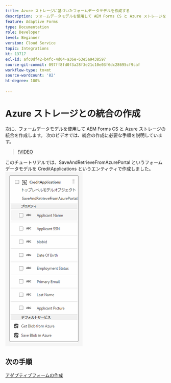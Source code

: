 ```yaml
---
title: Azure ストレージに基づいたフォームデータモデルを作成する
description: フォームデータモデルを使用して AEM Forms CS と Azure ストレージを統合する
feature: Adaptive Forms
type: Documentation
role: Developer
level: Beginner
version: Cloud Service
topic: Integrations
kt: 13717
exl-id: afc0df42-b4fc-4d04-a36e-63e5a9438597
source-git-commit: 097ff8fd0f3a28f3e21c10e03f6dc28695cf9caf
workflow-type: tm+mt
source-wordcount: '82'
ht-degree: 100%

---
```


# Azure ストレージとの統合の作成

次に、フォームデータモデルを使用して AEM Forms CS と Azure ストレージの統合を作成します。
次のビデオでは、統合の作成に必要な手順を説明しています。

>[!VIDEO](https://video.tv.adobe.com/v/335385?quality=12&learn=on)

このチュートリアルでは、SaveAndRetrieveFromAzurePortal というフォームデータモデルを CreditApplications というエンティティで作成しました。
![fdm-entity](./assets/fdm-entity.png)

## 次の手順

[アダプティブフォームの作成](./create-af.md)
